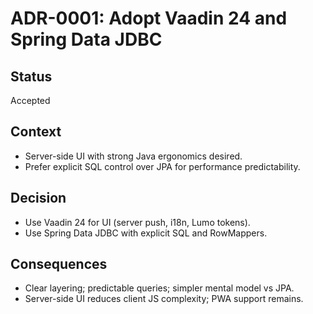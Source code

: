 # ADR-0001: Adopt Vaadin 24 and Spring Data JDBC

## Status
Accepted

## Context
- Server-side UI with strong Java ergonomics desired.
- Prefer explicit SQL control over JPA for performance predictability.

## Decision
- Use Vaadin 24 for UI (server push, i18n, Lumo tokens).
- Use Spring Data JDBC with explicit SQL and RowMappers.

## Consequences
- Clear layering; predictable queries; simpler mental model vs JPA.
- Server-side UI reduces client JS complexity; PWA support remains.
